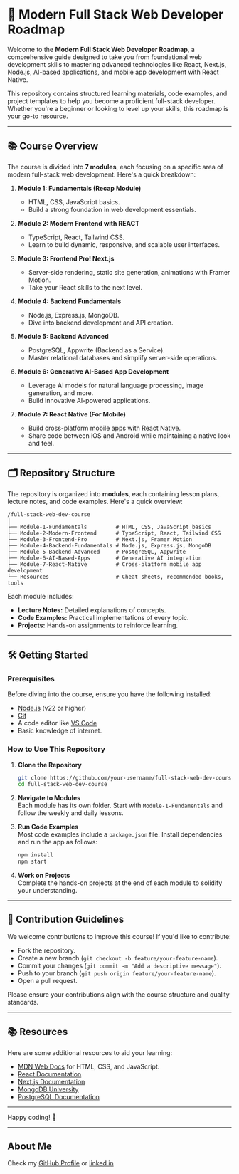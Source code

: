 
# 🚀 Modern Full Stack Web Developer Roadmap

Welcome to the **Modern Full Stack Web Developer Roadmap**, a comprehensive guide designed to take you from foundational web development skills to mastering advanced technologies like React, Next.js, Node.js, AI-based applications, and mobile app development with React Native.

This repository contains structured learning materials, code examples, and project templates to help you become a proficient full-stack developer. Whether you're a beginner or looking to level up your skills, this roadmap is your go-to resource.

---

## 📚 Course Overview

The course is divided into **7 modules**, each focusing on a specific area of modern full-stack web development. Here's a quick breakdown:

1. **Module 1: Fundamentals (Recap Module)**  
   - HTML, CSS, JavaScript basics.  
   - Build a strong foundation in web development essentials.  

2. **Module 2: Modern Frontend with REACT**  
   - TypeScript, React, Tailwind CSS.  
   - Learn to build dynamic, responsive, and scalable user interfaces.  

3. **Module 3: Frontend Pro! Next.js**  
   - Server-side rendering, static site generation, animations with Framer Motion.  
   - Take your React skills to the next level.  

4. **Module 4: Backend Fundamentals**  
   - Node.js, Express.js, MongoDB.  
   - Dive into backend development and API creation.  

5. **Module 5: Backend Advanced**  
   - PostgreSQL, Appwrite (Backend as a Service).  
   - Master relational databases and simplify server-side operations.  

6. **Module 6: Generative AI-Based App Development**  
   - Leverage AI models for natural language processing, image generation, and more.  
   - Build innovative AI-powered applications.  

7. **Module 7: React Native (For Mobile)**  
   - Build cross-platform mobile apps with React Native.  
   - Share code between iOS and Android while maintaining a native look and feel.  

---

## 🗂 Repository Structure

The repository is organized into **modules**, each containing lesson plans, lecture notes, and code examples. Here's a quick overview:

```
/full-stack-web-dev-course
│
├── Module-1-Fundamentals         # HTML, CSS, JavaScript basics
├── Module-2-Modern-Frontend      # TypeScript, React, Tailwind CSS
├── Module-3-Frontend-Pro         # Next.js, Framer Motion
├── Module-4-Backend-Fundamentals # Node.js, Express.js, MongoDB
├── Module-5-Backend-Advanced     # PostgreSQL, Appwrite
├── Module-6-AI-Based-Apps        # Generative AI integration
├── Module-7-React-Native         # Cross-platform mobile app development
└── Resources                     # Cheat sheets, recommended books, tools
```

Each module includes:
- **Lecture Notes:** Detailed explanations of concepts.
- **Code Examples:** Practical implementations of every topic.
- **Projects:** Hands-on assignments to reinforce learning.

---

## 🛠 Getting Started

### Prerequisites
Before diving into the course, ensure you have the following installed:
- [Node.js](https://nodejs.org/) (v22 or higher)
- [Git](https://git-scm.com/)
- A code editor like [VS Code](https://code.visualstudio.com/)
- Basic knowledge of internet.

### How to Use This Repository
1. **Clone the Repository**  
   ```bash
   git clone https://github.com/your-username/full-stack-web-dev-course.git
   cd full-stack-web-dev-course
   ```

2. **Navigate to Modules**  
   Each module has its own folder. Start with `Module-1-Fundamentals` and follow the weekly and daily lessons.

3. **Run Code Examples**  
   Most code examples include a `package.json` file. Install dependencies and run the app as follows:
   ```bash
   npm install
   npm start
   ```

4. **Work on Projects**  
   Complete the hands-on projects at the end of each module to solidify your understanding.

---

## 📝 Contribution Guidelines

We welcome contributions to improve this course! If you'd like to contribute:
- Fork the repository.
- Create a new branch (`git checkout -b feature/your-feature-name`).
- Commit your changes (`git commit -m "Add a descriptive message"`).
- Push to your branch (`git push origin feature/your-feature-name`).
- Open a pull request.

Please ensure your contributions align with the course structure and quality standards.

---

## 📚 Resources

Here are some additional resources to aid your learning:
- [MDN Web Docs](https://developer.mozilla.org/) for HTML, CSS, and JavaScript.
- [React Documentation](https://reactjs.org/)
- [Next.js Documentation](https://nextjs.org/)
- [MongoDB University](https://university.mongodb.com/)
- [PostgreSQL Documentation](https://www.postgresql.org/docs/)

---

Happy coding! 🚀

---

## About Me 
Check my [GitHub Profile](https://github.com/wasiqs-classics/) or [linked in](https://www.linkedin.com/in/wasiq-khan-genai/)